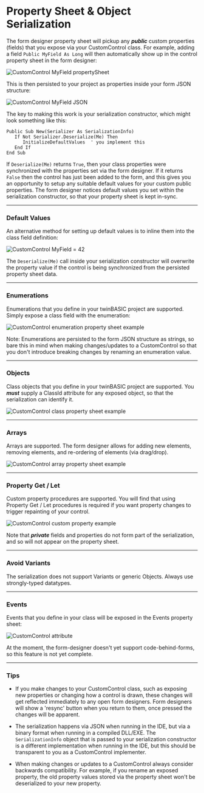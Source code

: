 # Property Sheet & Object Serialization
The form designer property sheet will pickup any **_public_** custom properties (fields) that you expose via your CustomControl class.  For example, adding a field `Public MyField As Long` will then automatically show up in the control property sheet in the form designer:

![CustomControl MyField propertySheet](/images/official/ccMyFieldPropertySheet1a.png)

This is then persisted to your project as properties inside your form JSON structure:

![CustomControl MyField JSON](/images/official/ccMyFieldJson1a.png)

The key to making this work is your serialization constructor, which might look something like this:

    Public Sub New(Serializer As SerializationInfo)
       If Not Serializer.Deserialize(Me) Then
          InitializeDefaultValues  ' you implement this
       End If
    End Sub
If `Deserialize(Me)` returns `True`, then your class properties were synchronized with the properties set via the form designer.  If it returns `False` then the control has just been added to the form, and this gives you an opportunity to setup any suitable default values for your custom public properties.  The form designer notices default values you set within the serialization constructor, so that your property sheet is kept in-sync.
***
### Default Values
An alternative method for setting up default values is to inline them into the class field definition:

![CustomControl MyField = 42](/images/official/ccMyFieldPropertySheet1b.png)

The `Deserialize(Me)` call inside your serialization constructor will overwrite the property value if  the control is being synchronized from the persisted property sheet data.
***
### Enumerations
Enumerations that you define in your twinBASIC project are supported.  Simply expose a class field with the enumeration:

![CustomControl enumeration property sheet example](/images/official/ccMyEnumFieldPropertySheet.png)

Note:  Enumerations are persisted to the form JSON structure as strings, so bare this in mind when making changes/updates to a CustomControl so that you don't introduce breaking changes by renaming an enumeration value.
***
### Objects
Class objects that you define in your twinBASIC project are supported.  You ***must*** supply a ClassId attribute for any exposed object, so that the serialization can identify it.

![CustomControl class property sheet example](/images/official/ccMyFieldClass.png)
***
### Arrays
Arrays are supported.   The form designer allows for adding new elements, removing elements, and re-ordering of elements (via drag/drop).

![CustomControl array property sheet example](/images/official/ccMyFieldArray.png)
***
### Property Get / Let
Custom property procedures are supported.  You will find that using Property Get / Let procedures is required if you want property changes to trigger repainting of your control.

![CustomControl custom property example](/images/official/ccMyFieldCustomProperty.png)

Note that _**private**_ fields and properties do not form part of the serialization, and so will not appear on the property sheet.
***
### Avoid Variants
The serialization does not support Variants or generic Objects.  Always use strongly-typed datatypes.
***
### Events
Events that you define in your class will be exposed in the Events property sheet:

![CustomControl attribute](/images/official/ccEvents.png)

At the moment, the form-designer doesn't yet support code-behind-forms, so this feature is not yet complete.
***
### Tips
- If you make changes to your CustomControl class, such as exposing new properties or changing how a control is drawn, these changes will get reflected immediately to any open form designers.  Form designers will show a 'resync' button when you return to them, once pressed the changes will be apparent.

- The serialization happens via JSON when running in the IDE, but via a binary format when running in a compiled DLL/EXE.  The `SerializationInfo` object that is passed to your serialization constructor is a different implementation when running in the IDE, but this should be transparent to you as a CustomControl implementer.

- When making changes or updates to a CustomControl always consider backwards compatibility.  For example, if you rename an exposed property, the old property values stored via the property sheet won't be deserialized to your new property.